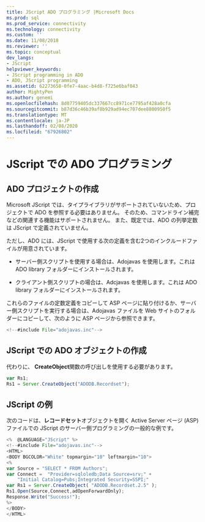 ```yaml
---
title: JScript ADO プログラミング |Microsoft Docs
ms.prod: sql
ms.prod_service: connectivity
ms.technology: connectivity
ms.custom: ''
ms.date: 11/08/2018
ms.reviewer: ''
ms.topic: conceptual
dev_langs:
- JScript
helpviewer_keywords:
- JScript programming in ADO
- ADO, JScript programming
ms.assetid: 62273658-0fe7-4aac-b4d8-f725e6baf043
author: MightyPen
ms.author: genemi
ms.openlocfilehash: 8d07759405dc337667cc8971ce7795af428a0cfa
ms.sourcegitcommit: b87d36c46b39af8b929ad94ec707dee8800950f5
ms.translationtype: MT
ms.contentlocale: ja-JP
ms.lasthandoff: 02/08/2020
ms.locfileid: "67926802"
---
```

# <a name="jscript-ado-programming"></a>JScript での ADO プログラミング
## <a name="creating-an-ado-project"></a>ADO プロジェクトの作成  
 Microsoft JScript では、タイプライブラリがサポートされていないため、プロジェクトで ADO を参照する必要はありません。 そのため、コマンドライン補完などの関連する機能はサポートされません。 また、既定では、ADO の列挙定数は JScript で定義されていません。  
  
 ただし、ADO には、JScript で使用する次の定義を含む2つのインクルードファイルが用意されています。  
  
-   サーバー側スクリプトを使用する場合は、Adojavas を使用します。これは ADO library フォルダーにインストールされます。  
  
-   クライアント側スクリプトの場合は、Adcjavas を使用します。これは ADO library フォルダーにインストールされます。  
  
 これらのファイルの定数定義をコピーして ASP ページに貼り付けるか、サーバー側スクリプトを実行する場合は、Adojavas ファイルを Web サイトのフォルダーにコピーして、次のように ASP ページから参照できます。  
  
```javascript
<!--#include File="adojavas.inc"-->  
```  
  
## <a name="creating-ado-objects-in-jscript"></a>JScript での ADO オブジェクトの作成  
 代わりに、 **CreateObject**関数の呼び出しを使用する必要があります。  
  
```javascript
var Rs1;  
Rs1 = Server.CreateObject("ADODB.Recordset");  
```  
  
## <a name="jscript-example"></a>JScript の例  
 次のコードは、**レコードセット**オブジェクトを開く Active Server ページ (ASP) ファイルでの JScript のサーバー側プログラミングの一般的な例です。  
  
```javascript
<%  @LANGUAGE="JScript" %>  
<!--#include File="adojavas.inc"-->  
<HTML>  
<BODY BGCOLOR="White" topmargin="10" leftmargin="10">  
<%  
var Source = "SELECT * FROM Authors";  
var Connect =  "Provider=sqloledb;Data Source=srv;" +  
    "Initial Catalog=Pubs;Integrated Security=SSPI;"  
var Rs1 = Server.CreateObject( "ADODB.Recordset.2.5" );  
Rs1.Open(Source,Connect,adOpenForwardOnly);  
Response.Write("Success!");  
%>  
</BODY>  
</HTML>  
```
